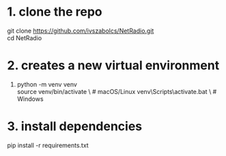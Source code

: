 # 1. clone the repo
git clone https://github.com/ivszabolcs/NetRadio.git \
cd NetRadio

# 2. creates a new virtual environment
1. python -m venv venv \
source venv/bin/activate \     # macOS/Linux
venv\Scripts\activate.bat \    # Windows

# 3. install dependencies
pip install -r requirements.txt
